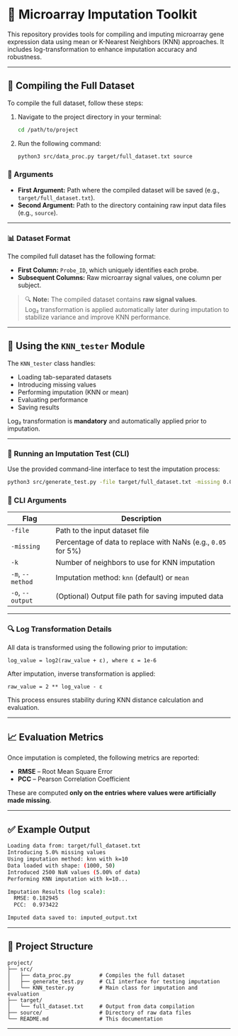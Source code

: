 # 🧬 Microarray Imputation Toolkit

This repository provides tools for compiling and imputing microarray gene expression data using mean or K-Nearest Neighbors (KNN) approaches. It includes log-transformation to enhance imputation accuracy and robustness.

---

## 📂 Compiling the Full Dataset

To compile the full dataset, follow these steps:

1. Navigate to the project directory in your terminal:
   ```bash
   cd /path/to/project
   ```

2. Run the following command:
   ```bash
   python3 src/data_proc.py target/full_dataset.txt source
   ```

### 📝 Arguments
- **First Argument:** Path where the compiled dataset will be saved (e.g., `target/full_dataset.txt`).
- **Second Argument:** Path to the directory containing raw input data files (e.g., `source`).

---

### 📊 Dataset Format

The compiled full dataset has the following format:

- **First Column:** `Probe_ID`, which uniquely identifies each probe.
- **Subsequent Columns:** Raw microarray signal values, one column per subject.

> 🔍 **Note:** The compiled dataset contains **raw signal values**.  
> Log₂ transformation is applied automatically later during imputation to stabilize variance and improve KNN performance.

---

## 🧪 Using the `KNN_tester` Module

The `KNN_tester` class handles:

- Loading tab-separated datasets
- Introducing missing values
- Performing imputation (KNN or mean)
- Evaluating performance
- Saving results

Log₂ transformation is **mandatory** and automatically applied prior to imputation.

---

### 🚀 Running an Imputation Test (CLI)

Use the provided command-line interface to test the imputation process:

```bash
python3 src/generate_test.py -file target/full_dataset.txt -missing 0.05 -k 3 -m knn -o imputed_output.txt
```

### 🧾 CLI Arguments

| Flag             | Description |
|------------------|-------------|
| `-file`          | Path to the input dataset file |
| `-missing`       | Percentage of data to replace with NaNs (e.g., `0.05` for 5%) |
| `-k`             | Number of neighbors to use for KNN imputation |
| `-m`, `--method` | Imputation method: `knn` (default) or `mean` |
| `-o`, `--output` | (Optional) Output file path for saving imputed data |

---

### 🔍 Log Transformation Details

All data is transformed using the following prior to imputation:

```
log_value = log2(raw_value + ε), where ε = 1e-6
```

After imputation, inverse transformation is applied:

```
raw_value = 2 ** log_value - ε
```

This process ensures stability during KNN distance calculation and evaluation.

---

## 📈 Evaluation Metrics

Once imputation is completed, the following metrics are reported:

- **RMSE** – Root Mean Square Error
- **PCC** – Pearson Correlation Coefficient

These are computed **only on the entries where values were artificially made missing**.

---

## ✅ Example Output

```bash
Loading data from: target/full_dataset.txt
Introducing 5.0% missing values
Using imputation method: knn with k=10
Data loaded with shape: (1000, 50)
Introduced 2500 NaN values (5.00% of data)
Performing KNN imputation with k=10...

Imputation Results (log scale):
  RMSE: 0.182945
  PCC:  0.973422

Imputed data saved to: imputed_output.txt
```

---

## 📁 Project Structure

```
project/
├── src/
│   ├── data_proc.py         # Compiles the full dataset
│   ├── generate_test.py     # CLI interface for testing imputation
│   └── KNN_tester.py        # Main class for imputation and evaluation
├── target/
│   └── full_dataset.txt     # Output from data compilation
├── source/                  # Directory of raw data files
└── README.md                # This documentation
```

---


